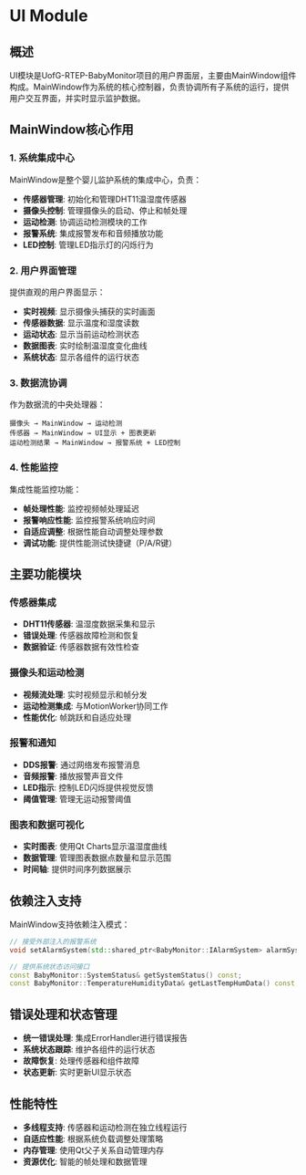 # UI Module

## 概述

UI模块是UofG-RTEP-BabyMonitor项目的用户界面层，主要由MainWindow组件构成。MainWindow作为系统的核心控制器，负责协调所有子系统的运行，提供用户交互界面，并实时显示监护数据。


## MainWindow核心作用

### 1. 系统集成中心

MainWindow是整个婴儿监护系统的集成中心，负责：

- **传感器管理**: 初始化和管理DHT11温湿度传感器
- **摄像头控制**: 管理摄像头的启动、停止和帧处理
- **运动检测**: 协调运动检测模块的工作
- **报警系统**: 集成报警发布和音频播放功能
- **LED控制**: 管理LED指示灯的闪烁行为

### 2. 用户界面管理

提供直观的用户界面显示：

- **实时视频**: 显示摄像头捕获的实时画面
- **传感器数据**: 显示温度和湿度读数
- **运动状态**: 显示当前运动检测状态
- **数据图表**: 实时绘制温湿度变化曲线
- **系统状态**: 显示各组件的运行状态

### 3. 数据流协调

作为数据流的中央处理器：

```
摄像头 → MainWindow → 运动检测
传感器 → MainWindow → UI显示 + 图表更新
运动检测结果 → MainWindow → 报警系统 + LED控制
```

### 4. 性能监控

集成性能监控功能：

- **帧处理性能**: 监控视频帧处理延迟
- **报警响应性能**: 监控报警系统响应时间
- **自适应调整**: 根据性能自动调整处理参数
- **调试功能**: 提供性能测试快捷键（P/A/R键）

## 主要功能模块

### 传感器集成

- **DHT11传感器**: 温湿度数据采集和显示
- **错误处理**: 传感器故障检测和恢复
- **数据验证**: 传感器数据有效性检查

### 摄像头和运动检测

- **视频流处理**: 实时视频显示和帧分发
- **运动检测集成**: 与MotionWorker协同工作
- **性能优化**: 帧跳跃和自适应处理

### 报警和通知

- **DDS报警**: 通过网络发布报警消息
- **音频报警**: 播放报警声音文件
- **LED指示**: 控制LED闪烁提供视觉反馈
- **阈值管理**: 管理无运动报警阈值

### 图表和数据可视化

- **实时图表**: 使用Qt Charts显示温湿度曲线
- **数据管理**: 管理图表数据点数量和显示范围
- **时间轴**: 提供时间序列数据展示

## 依赖注入支持

MainWindow支持依赖注入模式：

```cpp
// 接受外部注入的报警系统
void setAlarmSystem(std::shared_ptr<BabyMonitor::IAlarmSystem> alarmSystem);

// 提供系统状态访问接口
const BabyMonitor::SystemStatus& getSystemStatus() const;
const BabyMonitor::TemperatureHumidityData& getLastTempHumData() const;
```

## 错误处理和状态管理

- **统一错误处理**: 集成ErrorHandler进行错误报告
- **系统状态跟踪**: 维护各组件的运行状态
- **故障恢复**: 处理传感器和组件故障
- **状态更新**: 实时更新UI显示状态

## 性能特性

- **多线程支持**: 传感器和运动检测在独立线程运行
- **自适应性能**: 根据系统负载调整处理策略
- **内存管理**: 使用Qt父子关系自动管理内存
- **资源优化**: 智能的帧处理和数据管理


